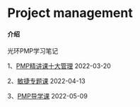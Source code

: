 # Project management

#### 介绍
光环PMP学习笔记

1、[PMP精讲课十大管理](https://gitee.com/PM_YangTZ/project-management/blob/master/%E7%B2%BE%E8%AE%B2%E8%AF%BE%E5%8D%81%E5%A4%A7%E7%AE%A1%E7%90%86/PMP%E8%87%AA%E6%95%B4%E7%90%86V1.0.md)	2022-03-20 

2、[敏捷专题课](https://gitee.com/PM_YangTZ/project-management/blob/master/%E6%95%8F%E6%8D%B7%E4%B8%93%E9%A2%98/%E6%95%8F%E6%8D%B7%E4%B8%93%E9%A2%98%E8%AF%BEV1.0.md) 	2022-04-13

3、[PMP导学课](https://gitee.com/PM_YangTZ/project-management/blob/master/%E5%AF%BC%E5%AD%A6%E8%AF%BE/PMP%E5%AF%BC%E5%AD%A6%E8%AF%BE.md)	2022-05-09
